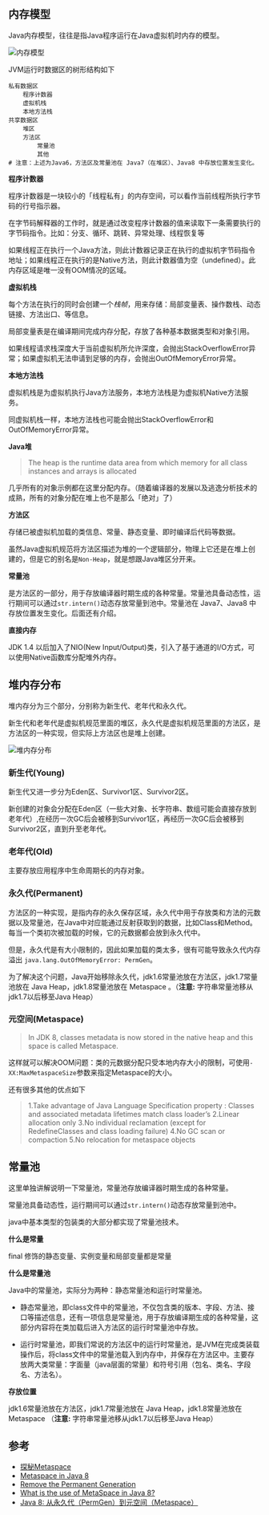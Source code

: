 ## 内存模型

Java内存模型，往往是指Java程序运行在Java虚拟机时内存的模型。

![内存模型](https://wangyuchao.oss-cn-beijing.aliyuncs.com/blog/program/jvm-01.png)

JVM运行时数据区的树形结构如下

```
私有数据区
    程序计数器
    虚拟机栈
    本地方法栈
共享数据区
    堆区
    方法区
        常量池
        其他
# 注意：上述为Java6，方法区及常量池在 Java7（在堆区）、Java8 中存放位置发生变化。
```

**程序计数器**

程序计数器是一块较小的「线程私有」的内存空间，可以看作当前线程所执行字节码的行号指示器。

在字节码解释器的工作时，就是通过改变程序计数器的值来读取下一条需要执行的字节码指令。比如：分支、循环、跳转、异常处理、线程恢复等

如果线程正在执行一个Java方法，则此计数器记录正在执行的虚拟机字节码指令地址；如果线程正在执行的是Native方法，则此计数器值为空（undefined）。此内存区域是唯一没有OOM情况的区域。

**虚拟机栈**

每个方法在执行的同时会创建一个*栈帧*，用来存储：局部变量表、操作数栈、动态链接、方法出口、等信息。

局部变量表是在编译期间完成内存分配，存放了各种基本数据类型和对象引用。

如果线程请求栈深度大于当前虚拟机所允许深度，会抛出StackOverflowError异常；如果虚拟机无法申请到足够的内存，会抛出OutOfMemoryError异常。

**本地方法栈**

虚拟机栈是为虚拟机执行Java方法服务，本地方法栈是为虚拟机Native方法服务。

同虚拟机栈一样，本地方法栈也可能会抛出StackOverflowError和OutOfMemoryError异常。

**Java堆**

> The heap is the runtime data area from which memory for all class instances and arrays is allocated

几乎所有的对象示例都在这里分配内存。（随着编译器的发展以及逃逸分析技术的成熟，所有的对象分配在堆上也不是那么「绝对」了）

**方法区**

存储已被虚拟机加载的类信息、常量、静态变量、即时编译后代码等数据。

虽然Java虚拟机规范将方法区描述为堆的一个逻辑部分，物理上它还是在堆上创建的，但是它的别名是`Non-Heap`，就是想跟Java堆区分开来。

**常量池**

是方法区的一部分，用于存放编译器时期生成的各种常量。常量池具备动态性，运行期间可以通过`str.intern()`动态存放常量到池中。常量池在 Java7、Java8 中存放位置发生变化。后面还有介绍。

**直接内存**

JDK 1.4 以后加入了NIO(New Input/Output)类，引入了基于通道的I/O方式，可以使用Native函数库分配堆外内存。

## 堆内存分布

堆内存分为三个部分，分别称为新生代、老年代和永久代。

新生代和老年代是虚拟机规范里面的堆区，永久代是虚拟机规范里面的方法区，是方法区的一种实现，但实际上方法区也是堆上创建。

![堆内存分布](https://wangyuchao.oss-cn-beijing.aliyuncs.com/blog/program/jvm-02.png)

### 新生代(Young)

新生代又进一步分为Eden区、Survivor1区、Survivor2区。

新创建的对象会分配在Eden区（一些大对象、长字符串、数组可能会直接存放到老年代）,在经历一次GC后会被移到Survivor1区，再经历一次GC后会被移到Survivor2区，直到升至老年代。

### 老年代(Old)

主要存放应用程序中生命周期长的内存对象。

### 永久代(Permanent)

方法区的一种实现，是指内存的永久保存区域，永久代中用于存放类和方法的元数据以及常量池，在Java中对应能通过反射获取到的数据，比如Class和Method。每当一个类初次被加载的时候，它的元数据都会放到永久代中。

但是，永久代是有大小限制的，因此如果加载的类太多，很有可能导致永久代内存溢出 `java.lang.OutOfMemoryError: PermGen`。

为了解决这个问题，Java开始移除永久代，jdk1.6常量池放在方法区，jdk1.7常量池放在 Java Heap，jdk1.8常量池放在 Metaspace 。（**注意:** 字符串常量池移从jdk1.7以后移至Java Heap）

### 元空间(Metaspace)

> In JDK 8, classes metadata is now stored in the native heap and this space is called Metaspace.

这样就可以解决OOM问题：类的元数据分配只受本地内存大小的限制，可使用`-XX:MaxMetaspaceSize`参数来指定Metaspace的大小。

还有很多其他的优点如下

> 1.Take advantage of Java Language Specification property : Classes and associated metadata lifetimes match class loader’s
  2.Linear allocation only
  3.No individual reclamation (except for RedefineClasses and class loading failure)
  4.No GC scan or compaction
  5.No relocation for metaspace objects
  
## 常量池

这里单独讲解说明一下常量池，常量池存放编译器时期生成的各种常量。

常量池具备动态性，运行期间可以通过`str.intern()`动态存放常量到池中。

java中基本类型的包装类的大部分都实现了常量池技术。

**什么是常量**

final 修饰的静态变量、实例变量和局部变量都是常量

**什么是常量池**

Java中的常量池，实际分为两种：静态常量池和运行时常量池。

- 静态常量池，即class文件中的常量池，不仅包含类的版本、字段、方法、接口等描述信息，还有一项信息是常量池，用于存放编译期生成的各种常量，这部分内容将在类加载后进入方法区的运行时常量池中存放。

- 运行时常量池，即我们常说的方法区中的运行时常量池，是JVM在完成类装载操作后，将class文件中的常量池载入到内存中，并保存在方法区中。主要存放两大类常量：字面量（java层面的常量）和符号引用（包名、类名、字段名、方法名）。

**存放位置**

jdk1.6常量池放在方法区，jdk1.7常量池放在 Java Heap，jdk1.8常量池放在 Metaspace （**注意:** 字符串常量池移从jdk1.7以后移至Java Heap）

## 参考

- [探秘Metaspace](http://www.sczyh30.com/posts/Java/jvm-metaspace/)
- [Metaspace in Java 8](http://java-latte.blogspot.sg/2014/03/metaspace-in-java-8.html)
- [Remove the Permanent Generation](http://openjdk.java.net/jeps/122)
- [What is the use of MetaSpace in Java 8?](http://stackoverflow.com/questions/24074164/what-is-the-use-of-metaspace-in-java-8)
- [Java 8: 从永久代（PermGen）到元空间（Metaspace）](http://blog.csdn.net/zhyhang/article/details/17246223/)
